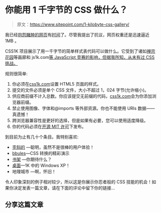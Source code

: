 # 你能用 1 千字节的 CSS 做什么？

> 原文：<https://www.sitepoint.com/1-kilobyte-css-gallery/>

我已经[抱怨臃肿的网页](https://www.sitepoint.com/5-reasons-to-watch-page-weight/)有[时间](https://www.sitepoint.com/minimizing-page-weight-matters/)了。尽管我提出了抗议，网页权重还是迅速逼近 1MB 。

CSS1K 项目展示了用一千字节的简单样式表代码可以做什么。它受到了诸如[禅宗花园](http://www.csszengarden.com/)等画廊和 js1k.com[等 JavaScript 竞赛的影响，但据我所知，从未有过 CSS 挑战。](http://js1k.com/)

规则很简单:

1.  你必须在[css1k.com](http://css1k.com/)设置 HTML5 页面的样式。
2.  提交的文件必须是单个 CSS 文件，大小不超过 1，024 字节(允许缩小)。
3.  供应商前缀不计入总数。你应该提交无前缀的代码，[css1k.com](http://css1k.com/)会为你添加浏览器前缀。
4.  禁止使用图像、字体和@imports 等外部资源。你也不能使用 URIs 数据——真遗憾！
5.  跨浏览器兼容性是更好的选择，但是如果有必要，您可以使用适度降级。
6.  你的代码必须在[开源 MIT 许可](http://www.opensource.org/licenses/mit-license.php)下发布。

到目前为止有几十个条目。我特别喜欢:

*   [歪斜的](http://css1k.com/#skewed) —聪明，虽然不是很棒的用户体验！
*   [bbules](http://css1k.com/#bbubles)—CSS 转换的精彩演示
*   [书架](http://css1k.com/#bookshelf) —你期待什么？
*   [桌面](http://css1k.com/#desktop)—1K 中的 Windows XP！
*   地理城市 —啊，怀旧！

令人印象深刻的例子相对较少，所以这是你展示你忍者般的 CSS 技能的机会！如果你决定发表一篇文章，请在下面的评论中留下你的链接…

## 分享这篇文章